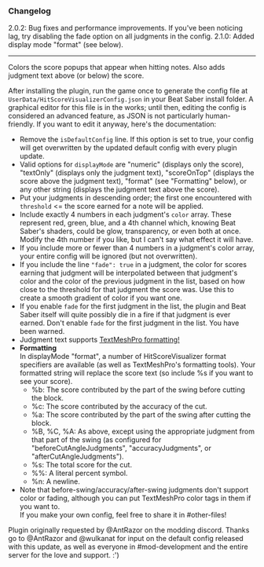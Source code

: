 ### Changelog
2.0.2: Bug fixes and performance improvements. If you've been noticing lag, try disabling the fade option on all judgments in the config.
2.1.0: Added display mode "format" (see below).
***
Colors the score popups that appear when hitting notes. Also adds judgment text above (or below) the score.

After installing the plugin, run the game once to generate the config file at `UserData/HitScoreVisualizerConfig.json` in your Beat Saber install folder. A graphical editor for this file is in the works; until then, editing the config is considered an advanced feature, as JSON is not particularly human-friendly. If you want to edit it anyway, here's the documentation:
* Remove the `isDefaultConfig` line. If this option is set to true, your config will get overwritten by the updated default config with every plugin update.
* Valid options for `displayMode` are "numeric" (displays only the score), "textOnly" (displays only the judgment text), "scoreOnTop" (displays the score above the judgment text), "format" (see "Formatting" below), or any other string (displays the judgment text above the score).
* Put your judgments in descending order; the first one encountered with `threshold` <= the score earned for a note will be applied.
* Include exactly 4 numbers in each judgment's `color` array. These represent red, green, blue, and a 4th channel which, knowing Beat Saber's shaders, could be glow, transparency, or even both at once. Modify the 4th number if you like, but I can't say what effect it will have.
* If you include more or fewer than 4 numbers in a judgment's color array, your entire config will be ignored (but not overwritten).
* If you include the line `"fade": true` in a judgment, the color for scores earning that judgment will be interpolated between that judgment's color and the color of the previous judgment in the list, based on how close to the threshold for that judgment the score was. Use this to create a smooth gradient of color if you want one.
* If you enable `fade` for the first judgment in the list, the plugin and Beat Saber itself will quite possibly die in a fire if that judgment is ever earned. Don't enable `fade` for the first judgment in the list. You have been warned.
* Judgment text supports [TextMeshPro formatting!](http://digitalnativestudios.com/textmeshpro/docs/rich-text/)
* **Formatting**  
In displayMode "format", a number of HitScoreVisualizer format specifiers are available (as well as TextMeshPro's formatting tools). Your formatted string will replace the score text (so include %s if you want to see your score).
  *   %b: The score contributed by the part of the swing before cutting the block.  
  *   %c: The score contributed by the accuracy of the cut.  
  *   %a: The score contributed by the part of the swing after cutting the block.  
  *   %B, %C, %A: As above, except using the appropriate judgment from that part of the swing (as configured for "beforeCutAngleJudgments", "accuracyJudgments", or "afterCutAngleJudgments").  
  *   %s: The total score for the cut.  
  *   %%: A literal percent symbol.  
  *   %n: A newline.  
* Note that before-swing/accuracy/after-swing judgments don't support color or fading, although you can put TextMeshPro color tags in them if you want to.  
If you make your own config, feel free to share it in #other-files!

Plugin originally requested by @AntRazor on the modding discord. Thanks go to @AntRazor and @wulkanat for input on the default config released with this update, as well as everyone in #mod-development and the entire server for the love and support. :')
